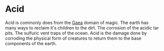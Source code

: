 # Acid

Acid is commonly does from the [Gaea](../Magic/Spell%20Domains/Earth.md) domain of magic. The earth has many ways to reclaim it's children to the dirt. The corrosion of the acidic tar pits. The sulfuric vent traps of the ocean. Acid is the damage done by corroding the physical form of creatures to return them to the base components of the earth.